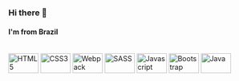 ### Hi there 👋 
#### I'm from Brazil

<!--
**grazielly-ac/grazielly-ac** is a ✨ _special_ ✨ repository because its `README.md` (this file) appears on your GitHub profile.

Here are some ideas to get you started:

- 🔭 I’m currently working on ...
- 🌱 I’m currently learning ...
- 👯 I’m looking to collaborate on ...
- 🤔 I’m looking for help with ...
- 💬 Ask me about ...
- 📫 How to reach me: ...
- 😄 Pronouns: ...
- ⚡ Fun fact: ...
-->



<div style="display: inline_block"><br>

<img align="center" alt="HTML5" height="40" width="60" src="https://cdn.jsdelivr.net/gh/devicons/devicon/icons/html5/html5-original-wordmark.svg" />
<img align="center" alt="CSS3" height="40" width="60" src="https://cdn.jsdelivr.net/gh/devicons/devicon/icons/css3/css3-original-wordmark.svg" />
<img align="center" alt="Webpack" height="40" width="60" src="https://cdn.jsdelivr.net/gh/devicons/devicon/icons/webpack/webpack-original.svg" />
<img align="center" alt="SASS" height="40" width="60" src="https://cdn.jsdelivr.net/gh/devicons/devicon/icons/sass/sass-original.svg" />
<img align="center" alt="Javascript" height="40" width="60" src="https://cdn.jsdelivr.net/gh/devicons/devicon/icons/javascript/javascript-original.svg" />
<img  align="center" alt="Bootstrap" height="40" width="60" src="https://cdn.jsdelivr.net/gh/devicons/devicon/icons/bootstrap/bootstrap-original.svg" />          
<img align="center" alt="Java" height="40" width="60" src="https://cdn.jsdelivr.net/gh/devicons/devicon/icons/java/java-original.svg" />
<!-- <img align="center" alt="Typescript" height="30" width="40" src="https://cdn.jsdelivr.net/gh/devicons/devicon/icons/typescript/typescript-original.svg" /> 
     <img align="center" alt="Spring" height="30" width="40" src="https://cdn.jsdelivr.net/gh/devicons/devicon/icons/spring/spring-original.svg" />
     <img align="center" alt="MySQL" height="30" width="40" src="https://cdn.jsdelivr.net/gh/devicons/devicon/icons/mysql/mysql-original.svg" />
     <img  align="center" alt="Angular" height="30" width="40" src="https://cdn.jsdelivr.net/gh/devicons/devicon/icons/angularjs/angularjs-original.svg" />          
-->            
</div>
